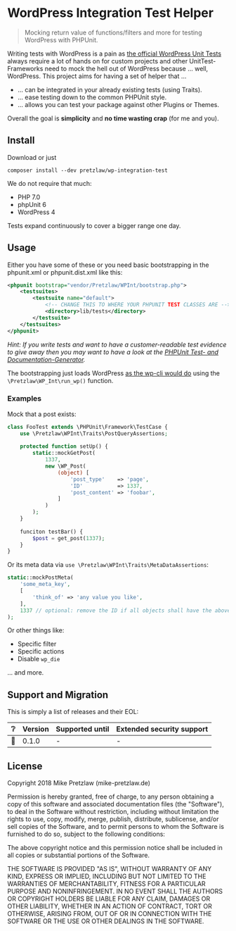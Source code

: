 # WordPress Integration Test Helper

> Mocking return value of functions/filters and more for testing WordPress with PHPUnit.

Writing tests with WordPress is a pain as
[the official WordPress Unit Tests](https://make.wordpress.org/core/handbook/testing/automated-testing/phpunit/)
always require a lot of hands on for custom projects
and other UnitTest-Frameworks need to mock the hell out of WordPress because ... well, WordPress.
This project aims for having a set of helper that ...

- ... can be integrated in your already existing tests (using Traits).
- ... ease testing down to the common PHPUnit style.
- ... allows you can test your package against other Plugins or Themes.

Overall the goal is **simplicity** and **no time wasting crap** (for me and you).

## Install

Download or just

    composer install --dev pretzlaw/wp-integration-test

We do not require that much:

- PHP 7.0
- phpUnit 6
- WordPress 4

Tests expand continuously to cover a bigger range one day. 

## Usage

Either you have some of these or you need basic bootstrapping
in the phpunit.xml or phpunit.dist.xml like this:

```xml
<phpunit bootstrap="vendor/Pretzlaw/WPInt/bootstrap.php">
	<testsuites>
		<testsuite name="default">
		    <!-- CHANGE THIS TO WHERE YOUR PHPUNIT TEST CLASSES ARE -->
			<directory>lib/tests</directory>
		</testsuite>
	</testsuites>
</phpunit>
```

*Hint: If you write tests and want to have a customer-readable test evidence to give away
then you may want to have a look at the
[PHPUnit Test- and Documentation-Generator](https://github.com/pretzlaw/phpunit-docgen).*

The bootstrapping just loads WordPress
[as the wp-cli would do](https://github.com/wp-cli/wp-cli/blob/master/php/wp-cli.php)
using the `\Pretzlaw\WP_Int\run_wp()` function.


### Examples

Mock that a post exists:

```php
class FooTest extends \PHPUnit\Framework\TestCase {
    use \Pretzlaw\WPInt\Traits\PostQueryAssertions;
    
    protected function setUp() {
        static::mockGetPost(
            1337,
            new \WP_Post(
                (object) [
                    'post_type'    => 'page',
                    'ID'           => 1337,
                    'post_content' => 'foobar',
                ]
            )
        );
    }
    
    funciton testBar() {
        $post = get_post(1337);
    }
}
```

Or its meta data via `use \Pretzlaw\WPInt\Traits\MetaDataAssertions`:

```php
static::mockPostMeta(
    'some_meta_key',
    [
        'think_of' => 'any value you like',
    ],
    1337 // optional: remove the ID if all objects shall have the above meta value
);
```

Or other things like:

- Specific filter
- Specific actions
- Disable `wp_die`

... and more.


## Support and Migration

This is simply a list of releases and their EOL:

:grey_question: | Version   | Supported until   | Extended security support
-----------     | --------- | ----------------  | --------------------------
:no_entry_sign: | 0.1.0     | -                 | -


## License

Copyright 2018 Mike Pretzlaw (mike-pretzlaw.de)

Permission is hereby granted, free of charge, to any person obtaining a copy of this software
and associated documentation files (the "Software"), to deal in the Software without restriction,
including without limitation the rights to use, copy, modify, merge, publish, distribute, sublicense,
and/or sell copies of the Software, and to permit persons to whom the Software is furnished to do so,
subject to the following conditions:

The above copyright notice and this permission notice shall be included in all copies
or substantial portions of the Software.

THE SOFTWARE IS PROVIDED "AS IS", WITHOUT WARRANTY OF ANY KIND, EXPRESS OR IMPLIED,
INCLUDING BUT NOT LIMITED TO THE WARRANTIES OF MERCHANTABILITY, FITNESS FOR A PARTICULAR PURPOSE
AND NONINFRINGEMENT.
IN NO EVENT SHALL THE AUTHORS OR COPYRIGHT HOLDERS BE LIABLE FOR ANY CLAIM, DAMAGES OR OTHER LIABILITY,
WHETHER IN AN ACTION OF CONTRACT, TORT OR OTHERWISE, ARISING FROM, OUT OF
OR IN CONNECTION WITH THE SOFTWARE OR THE USE OR OTHER DEALINGS IN THE SOFTWARE.
